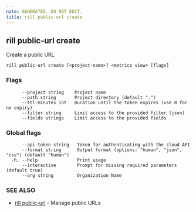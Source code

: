 ```yaml
---
note: GENERATED. DO NOT EDIT.
title: rill public-url create
---
```

## rill public-url create

Create a public URL

```
rill public-url create [<project-name>] <metrics view> [flags]
```

### Flags

```
      --project string    Project name
      --path string       Project directory (default ".")
      --ttl-minutes int   Duration until the token expires (use 0 for no expiry)
      --filter string     Limit access to the provided filter (json)
      --fields strings    Limit access to the provided fields
```

### Global flags

```
      --api-token string   Token for authenticating with the cloud API
      --format string      Output format (options: "human", "json", "csv") (default "human")
  -h, --help               Print usage
      --interactive        Prompt for missing required parameters (default true)
      --org string         Organization Name
```

### SEE ALSO

* [rill public-url](public-url.md)	 - Manage public URLs

